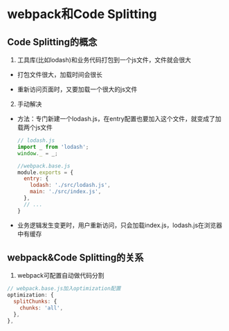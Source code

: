 # webpack和Code Splitting

## Code Splitting的概念
1. 工具库(比如lodash)和业务代码打包到一个js文件，文件就会很大

  - 打包文件很大，加载时间会很长

  - 重新访问页面时，又要加载一个很大的js文件

2. 手动解决
  - 方法：专门新建一个lodash.js，在entry配置也要加入这个文件，就变成了加载两个js文件
      ```javascript
      // lodash.js
      import _ from 'lodash';
      window._ = _;
      ```
      ```javascript
      //webpack.base.js
      module.exports = {
        entry: {
          lodash: './src/lodash.js',
          main: './src/index.js',
        },
        // ...
      }
      ```
  - 业务逻辑发生变更时，用户重新访问，只会加载index.js，lodash.js在浏览器中有缓存


## webpack&Code Splitting的关系

1. webpack可配置自动做代码分割
  ```javascript
  // webpack.base.js加入optimization配置
  optimization: {
    splitChunks: {
      chunks: 'all',
    },
  },
  ```

